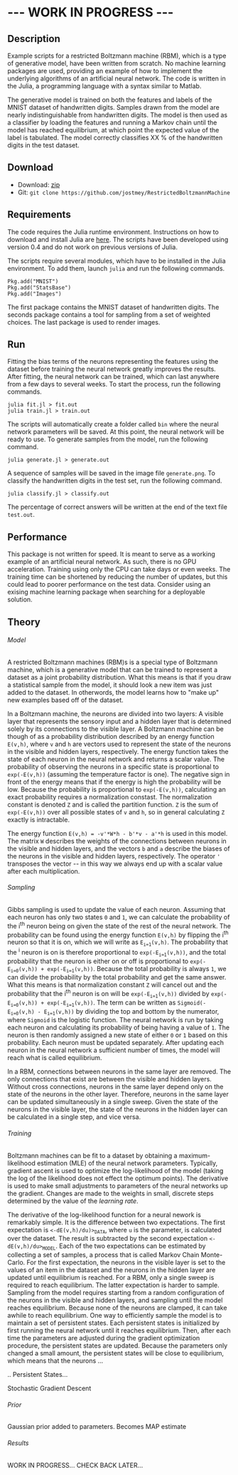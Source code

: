 # --- WORK IN PROGRESS ---

## Description

Example scripts for a restricted Boltzmann machine (RBM), which is a type of generative model, have been written from scratch. No machine learning packages are used, providing an example of how to implement the underlying algorithms of an artificial neural network. The code is written in the Julia, a programming language with a syntax similar to Matlab.

The generative model is trained on both the features and labels of the MNIST dataset of handwritten digits. Samples drawn from the model are nearly indistinguishable from handwritten digits. The model is then used as a classifier by loading the features and running a Markov chain until the model has reached equilibrium, at which point the expected value of the label is tabulated. The model correctly classifies XX % of the handwritten digits in the test dataset.

## Download

* Download: [zip](https://github.com/jostmey/RestrictedBoltzmannMachine/zipball/master)
* Git: `git clone https://github.com/jostmey/RestrictedBoltzmannMachine`

## Requirements

The code requires the Julia runtime environment. Instructions on how to download and install Julia are [here](http://julialang.org/). The scripts have been developed using version 0.4 and do not work on previous versions of Julia.

The scripts require several modules, which have to be installed in the Julia environment. To add them, launch `julia` and run the following commands.

`Pkg.add("MNIST")`  
`Pkg.add("StatsBase")`  
`Pkg.add("Images")`

The first package contains the MNIST dataset of handwritten digits. The seconds package contains a tool for sampling from a set of weighted choices. The last package is used to render images.

## Run

Fitting the bias terms of the neurons representing the features using the dataset before training the neural network greatly improves the results. After fitting, the neural network can be trained, which can last anywhere from a few days to several weeks. To start the process, run the following commands.

`julia fit.jl > fit.out`  
`julia train.jl > train.out`

The scripts will automatically create a folder called `bin` where the neural network parameters will be saved. At this point, the neural network will be ready to use. To generate samples from the model, run the following command.

`julia generate.jl > generate.out`

A sequence of samples will be saved in the image file `generate.png`. To classify the handwritten digits in the test set, run the following command.

`julia classify.jl > classify.out`

The percentage of correct answers will be written at the end of the text file `test.out`.

## Performance

This package is not written for speed. It is meant to serve as a working example of an artificial neural network. As such, there is no GPU acceleration. Training using only the CPU can take days or even weeks. The training time can be shortened by reducing the number of updates, but this could lead to poorer performance on the test data. Consider using an exising machine learning package when searching for a deployable solution.

## Theory

###### Model

A restricted Boltzmann machines (RBM)s is a special type of Boltzmann machine, which is a generative model that can be trained to represent a dataset as a joint probability distribution. What this means is that if you draw a statistical sample from the model, it should look a new item was just added to the dataset. In otherwords, the model learns how to "make up" new examples based off of the dataset.

In a Boltzmann machine, the neurons are divided into two layers: A visible layer that represents the sensory input and a hidden layer that is determined solely by its connections to the visible layer. A Boltzmann machine can be though of as a probability distribution described by an energy function `E(v,h)`, where `v` and `h` are vectors used to represent the state of the neurons in the visible and hidden layers, respectively. The energy function takes the state of each neuron in the neural network and returns a scalar value. The probability of observing the neurons in a specific state is proportional to `exp(-E(v,h))` (assuming the temperature factor is one). The negative sign in front of the energy means that if the energy is high the probability will be low. Because the probability is proportional to `exp(-E(v,h))`, calculating an exact probability requires a normalization constast. The normalization constant is denoted `Z` and is called the partition function. `Z` is the sum of `exp(-E(v,h))` over all possible states of `v` and `h`, so in general calculating `Z` exactly is intractable.

The energy function `E(v,h) = -v'*W*h - b'*v - a'*h` is used in this model. The matrix `W` describes the weights of the connections between neurons in the visible and hidden layers, and the vectors `b` and `a` describe the biases of the neurons in the visible and hidden layers, respectively. The operator `'` transposes the vector -- in this way we always end up with a scalar value after each multiplication.

###### Sampling

Gibbs sampling is used to update the value of each neuron. Assuming that each neuron has only two states `0` and `1`, we can calculate the probability of the i<sup>th</sup> neuron being on given the state of the rest of the neural network. The probability can be found using the energy function `E(v,h)` by flipping the i<sup>th</sup> neuron so that it is on, which we will write as `E`<sub>`i=1`</sub>`(v,h)`. The probability that the <sup>i</sup> neuron is on is therefore proportional to `exp(-E`<sub>`i=1`</sub>`(v,h))`, and the total probability that the neuron is either on or off is proportional to `exp(-E`<sub>`i=0`</sub>`(v,h)) + exp(-E`<sub>`i=1`</sub>`(v,h))`. Because the total probability is always `1`, we can divide the probability by the total probability and get the same answer. What this means is that normalization constant `Z` will cancel out and the probability that the i<sup>th</sup> neuron is on will be `exp(-E`<sub>`i=1`</sub>`(v,h))` divided by `exp(-E`<sub>`i=0`</sub>`(v,h)) + exp(-E`<sub>`i=1`</sub>`(v,h))`. The term can be written as `Sigmoid(-E`<sub>`i=0`</sub>`(v,h) - E`<sub>`i=1`</sub>`(v,h))` by dividing the top and bottom by the numerator, where `Sigmoid` is the logistic function. The neural network is run by taking each neuron and calculating its probability of being having a value of `1`. The neuron is then randomly assigned a new state of either `0` or `1` based on this probability. Each neuron must be updated separately. After updating each neuron in the neural network a sufficient number of times, the model will reach what is called equilibrium.

In a RBM, connections between neurons in the same layer are removed. The only connections that exist are between the visible and hidden layers. Without cross connections, neurons in the same layer depend only on the state of the neurons in the other layer. Therefore, neurons in the same layer can be updated simultaneously in a single sweep. Given the state of the neurons in the visible layer, the state of the neurons in the hidden layer can be calculated in a single step, and vice versa.

###### Training

Boltzmann machines can be fit to a dataset by obtaining a maximum-likelihood estimation (MLE) of the neural network parameters. Typically, gradient ascent is used to optimize the log-likelihood of the model (taking the log of the likelihood does not effect the optimum points). The derivative is used to make small adjustments to parameters of the neural networks up the gradient. Changes are made to the weights in small, discrete steps determined by the value of the *learning rate*.

The derivative of the log-likelihood function for a neural nework is remarkably simple. It is the difference between two expectations. The first expectation is `<-dE(v,h)/du)>`<sub>`DATA`</sub>, where `u` is the parameter, is calculated over the dataset. The result is subtracted by the second expectation `<-dE(v,h)/du>`<sub>`MODEL`</sub>. Each of the two expectations can be estimated by collecting a set of samples, a process that is called Markov Chain Monte-Carlo. For the first expectation, the neurons in the visible layer is set to the values of an item in the dataset and the neurons in the hidden layer are updated until equilibrium is reached. For a RBM, only a single sweep is required to reach equilibrium. The latter expectation is harder to sample. Sampling from the model requires starting from a random configuration of the neurons in the visible and hidden layers, and sampling until the model reaches equilibrium. Because none of the neurons are clamped, it can take awhile to reach equilibrium. One way to efficiently sample the model is to maintain a set of persistent states. Each persistent states is initialized by first running the neural network until it reaches equilibrium. Then, after each time the parameters are adjusted during the gradient optimization procedure, the persistent states are updated. Because the parameters only changed a small amount, the persistent states will be close to equilibrium, which means that the neurons ...


.. Persistent States...

Stochastic Gradient Descent

###### Prior

Gaussian prior added to parameters. Becomes MAP estimate

###### Results




WORK IN PROGRESS... CHECK BACK LATER...

